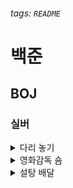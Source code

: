 ###### tags: `README`

# 백준

## BOJ

### 실버

<details>
<summary>다리 놓기</summary>
<div markdown="1">

### [다리놓기](https://github.com/yusw10/algorithm-study-in-swift/blob/main/Borysarang/Algorithm_Study_in_Swift/Algorithm_Study_in_Swift/BOJ/SILVER/BOJ_%EB%8B%A4%EB%A6%AC%EB%86%93%EA%B8%B0_1010.swift)

- 정수론
  - N개의 출발지에서 M개의 도착지로 가는 다리의 개수가 총 몇가지가 가능한지에 대한 문제
  - 이중 다리가 가로지르는 형태는 존재할 수 없음. 즉 순서가 상관이 없음
  - M개의 도착지중 N개의 출발지로부터 다리를 놓는 경우의 수를 구하는문제 
  - 즉 조합
- 다이나믹 프로그래밍
  - M, 즉 도착지는 출발지보다 항상 같거나 많다.
  - M의 최대값은 30
  - 조합 공식에 따르면 최대 30!까지 가능함
  - 30!의 계산을 여러번 진행하면 굉장히 복잡함. 즉 중간까지의 계산과정을 저장할 필요가 있음
  - 각 팩토리얼까지의 계산 결과를 저장할 배열을 하나 선언하여 중복 계산과정을 제거함
  
</div>
</details>

<details>
<summary>영화감독 숌</summary>
<div markdown="1">

### [영화감독 숌]()

- 666이 들어간 숫자만 카운팅하여 몇번째로 작은지를 도출해내는 문제
- 단순히 생각하여 String의 contains를 활용하려 했으나 시간초과
- String 프레임워크의 메서드를 사용하면 문제가 발생하는듯하여 이를 1000으로 나눈 나머지를 확인하는 방식으로 변경하여 성공

- 여담으로 입력 범위인 1만개의 모든 정답을 담은 배열을 제출해서 시간단축을 노린 미친놈도 존재했다.
  
</div>
</details>

<details>
<summary>설탕 배달</summary>
<div markdown="1">

<details>
<summary>소수찾기</summary>
<div markdown="1">

### [소수찾기]()

- 주어진 수가 소수인지를 판별하는 문제
- 에라토스 테네스의 체를 활용함
    - 소수를 발견하면 그의 배수를 모두 줄여 나가 마지막에는 소수만 남는 긴 배열을 활용하는 방법.
  
</div>
</details>

<details>
<summary>설탕 배달</summary>
<div markdown="1">

### [설탕배달](https://github.com/yusw10/algorithm-study-in-swift/blob/Borysarang/Borysarang/Algorithm_Study_in_Swift/Algorithm_Study_in_Swift/BOJ/SILVER/BOJ_SugarDelievery_2839.swift)

- 다이나믹 프로그래밍
5를 최대한 사용하는 경우가 제일 좋음. 따라서 5의 수를 하나씩 줄여가며 5를 제일 많이 쓰되 5를 쓰고 남은게 3으로 떨어지는 경우를 구함
  
</div>
</details>

### 브론즈

<details>
<summary>시험 성적</summary>
<div markdown="1">

### [시험 성적](https://github.com/yusw10/algorithm-study-in-swift/blob/Borysarang/Borysarang/Algorithm_Study_in_Swift/Algorithm_Study_in_Swift/BOJ/BRONZE/BOJ_TestGrade_9498.swift)

- 입력받아 조건문으로 출력문을 정한다.
  
</div>
</details>

<details>
<summary>달팽이는 올라가고싶다.</summary>
<div markdown="1">

### [달팽이는 올라가고싶다.](https://github.com/yusw10/algorithm-study-in-swift/blob/Borysarang/Borysarang/Algorithm_Study_in_Swift/Algorithm_Study_in_Swift/BOJ/BRONZE/BOJ_2869.swift)

- 전진과 후진을 하루의 이동거리로 잡는다.
- 마지막 날은 후진을 하지 않으므로 하루의 거리는 전진치로 잡는다.
- 하루 이동거리가 전진한 거리에 정확하게 떨어지지 않을 경우 하루를 추가로 가야한다.
  
</div>
</details>

<details>
<summary>ACM 호텔</summary>
<div markdown="1">

### [ACM 호텔](https://github.com/yusw10/algorithm-study-in-swift/blob/Borysarang/Borysarang/Algorithm_Study_in_Swift/Algorithm_Study_in_Swift/BOJ/BRONZE/BOJ_ACM-hotel_10250.swift)

- 호텔의 층수와 호실을 정해야함.
    - 호텔의층수는 앞부분
    - 이는 층수를 나머지로 나눔
    - 몇호인지는 몫으로 구하되 정확히 떨어지는 경우를 제외함.
  
</div>
</details>

---

## PGS

### 브론즈

<details>
<summary>핸드폰 번호 가리기</summary>
<div markdown="1">

### [핸드폰 번호 가리기](https://github.com/yusw10/algorithm-study-in-swift/blob/main/Borysarang/Algorithm_Study_in_Swift/Algorithm_Study_in_Swift/PGS/BRONZE/PGS_%ED%95%B8%EB%93%9C%ED%8F%B0%EB%B2%88%ED%98%B8%EA%B0%80%EB%A6%AC%EA%B8%B0.swift)

- 문자열의 substring을 통해 뒤의 4글자만을 제외하고는 * 처리한다.
- 다만 Swift는 문자열의 직접적 서브스트링을 지원하지 않고 String.Index라는 구조체를 통해 배열 인텍스에 접근토록한다.
  
</div>
</details>


<details>
<summary>점프와 텔레포트</summary>
<div markdown="1">

### [점프와 텔레포트](https://github.com/yusw10/algorithm-study-in-swift/blob/Borysarang/Borysarang/Algorithm_Study_in_Swift/Algorithm_Study_in_Swift/PGS/LEVEL2/PGS_jumpAndTeleport_12980.swift)

- 그리디 문제인듯하다. 
- 곱하기 2 자체는 절대 손해가 아니므로 최대한으로 사용이 되어야 한다고 생각했다.
- 떄문에 나눗기 2를 무한정 진행하고 홀수일 떄 마다 1씩 뺴면서 카운트를 진행시켰다.
  
</div>
</details>

---
# 티어전

<details>
<summary>10월 4주차 - 콜라츠 추측</summary>
<div markdown="1">

### [콜라츠 추측](https://school.programmers.co.kr/learn/courses/30/lessons/12943?language=swift) - 레벨 1 (브론즈)

### 참가자
[보리사랑](https://github.com/yusw10)
[핀](https://github.com/finnn1) 🏅

### 문제 풀이
콜라츠 추측 알고리즘 그대로를 함수로 빼주었다.

### 기타
함수로 빼는것이 알고리즘 실행시간에 영향을 주는가?

</div>
</details>


<details>
<summary>11월 1주차 - A+B-8 </summary>
<div markdown="1">

### [A+B-8](https://www.acmicpc.net/problem/11022) - 레벨 1 (브론즈5)

### 참가자
[보리사랑](https://github.com/yusw10)
[수꿍](https://github.com/Jeon-Minsu) 🏅

### 문제 풀이
그대로 입력받아 출력하면 되는 문제

### 기타
의외로 16분이나 걸렸다. 이유는 간단했다...
백준은 실행이 되는 코드를 작성해야하는데 나는 함수로 만들고 함수를 실행을 안시켜서...
프로그래머스랑 병행하며 하니 햇갈리는것같다.

</div>
</details>



<details>
<summary>11월 2주차 - 사장님 도박은 재미로 하셔야 합니다. </summary>
<div markdown="1">

### [BOJ] 브론즈 4 사장님 도박은 재미로 하셔야 합니다

### 참가자
[Borysarang](https://github.com/yusw10) 🏅
[Judy](https://github.com/Judy-999)

### 문제 풀이

**문제 설명**

-1이 입력될때까지 입력되는 모든 수를 더하여 출력한다.

```swift
func problem_23795() -> Int {
    var count = 0
    var input = 0
    while true {
        input = Int(readLine()!)!
        if input == -1 {
            break
        }
        count += input
    }
    return count
}
```

### 알게된 점

### 중요한 점
- 평소에 백준이나 프로그래머스 둘 다 풀어봐야겠다 (한 곳에서만 푸니 다른 사이트는 어렵다..)
    - 백준은 readLine으로 받아서 print() 해야 함 
    - 프로그래머스는 파라미터로 받아서 return 해야 함

### 기타
- 다음엔 더 높은 문제를 풀어도 될듯..!
- 너무 쉬운 문제를 풀면 도움이 많이 안되는것같다.

</div>
</details>

--- 

<details>
<summary>11월 3주차 - 주사위게임 </summary>
<div markdown="1">


### [BOJ] [브론즈 3 주사위 게임(10103)](https://www.acmicpc.net/problem/10103)

### 참가자

[Borysarang](https://github.com/yusw10) 
[Judy](https://github.com/Judy-999) 🏅

### 문제 풀이

**문제 설명**
> 두 사람이 100점에서 시작해서 이긴 사람의 숫자 만큼 점수를 잃는 게임 (같은 숫자가 나오면 무시)

```swift
import Foundation

func answer_주사위게임_10103() {
//    let testCount =  1
    let testCount =  Int(readLine()!)!
    
    var firstResult = 100
    var secondResult = 100
    
    for _ in 0..<testCount {
        let round = readLine()!.components(separatedBy: " ").map{Int($0)!}
        
        if round[0] > round[1] {
            secondResult -= round[0]
        } else if round[0] < round[1] {
            firstResult -= round[1]
        } else {
            continue
        }
    }
    
    print(firstResult)
    print(secondResult)
}
```

### 알게된 점
- 입력값이 여러줄로 입력되고 각 케이스 별로 여러 값이 입력될 수 있음.
    - components 및 compactMap으로 정수 입력에 대한 처리를 미리하면좋다.

### 중요한 점
- 중요한 점은 아니지만 알고리즘에선 언래핑에 많은 노력을 할 필요는 없을 것 같다

### 기타
- 한 번씩 이기고 졌으니 보리-주디는 실력이 비슷하다!

    
    </div>
</details>

---

<details>
<summary>12월 1주차 - 스택 </summary>
<div markdown="1">


### [티어전][보리사랑🏅, 바드][BOJ] 스택 / Silver 4 / 12분 / (https://www.acmicpc.net/problem/10828)

### 참가자

[Borysarang](https://github.com/yusw10) 🏅
[바드](https://github.com/bar-d) 

### 문제 풀이

**문제 설명**
> 스택 구현 그 자체


</div>
</details>


<details>
<summary>12월 2주차 - 시저 암호 </summary>
<div markdown="1">

### 참가자

[보리사랑](https://github.com/yusw10)
[Judy](https://github.com/Judy-999) 🏅
[Finnn1](https://github.com/Finnn1)

### 문제 풀이

**문제 설명**
> 알파벳 문자열에서 일정한 거리만큼 뒤에 있는 알파벳으로 변경하기
> 예시 "a B z", 4 => "e F d"
> - 빈 칸은 그대로 빈 칸으로 두기
> - 대소문자가 섞여있음
> - z에서는 다시 a로 돌아오기

### 알게된 점
- 문자열 index를 다루는건 어려우니 배열로 하는게 편하다
- 대문자로 바꾸기 - `uppercased()`, 소문자로 바꾸기 - `lowercased()`

### 중요한 점
- 하드코딩은 휴먼에러를 발생시킨다(알파벳 하나만 잘못되면 다 틀린다)
- 유니코드를 잘 다루면 더 쉬웠을 것 같다

### 기타
- 하드코딩으로라도 풀리는게 어디..!

</div>
</details>
